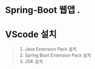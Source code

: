 # Spring-Boot 웹앱 . 

# VScode 설치
> 1. Java Extension Pack 설치
> 2. Spring Boot Extension Pack 설치
> 3. JDK 설치 
